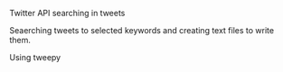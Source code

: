 Twitter API searching in tweets

Seaerching tweets to selected keywords and creating text files to write them.

Using tweepy
